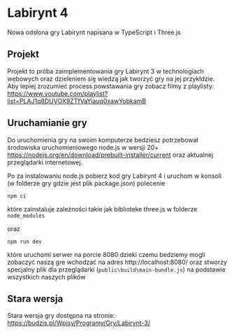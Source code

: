 # Labirynt 4

Nowa odsłona gry Labirynt napisana w TypeScript i Three.js

## Projekt

Projekt to próba zaimplementowania gry Labirynt 3 w technologiach webowych oraz dzieleniem się wiedzą jak tworzyć gry na jej przykłdzie. Aby lepiej zrozumieć process powstawania gry zobacz filmy z playlisty: https://www.youtube.com/playlist?list=PLAJ1q8DUVOX9ZTfVaYiauq0xawYobkamB


## Uruchamianie gry

Do uruchomienia gry na swoim komputerze bedziesz potrzebował środowiska uruchomieniowego node.js w wersji 20+ https://nodejs.org/en/download/prebuilt-installer/current oraz aktualnej przeglądarki internetowej.

Po za instalowaniu node.js pobierz kod gry Labirynt 4 i uruchom w konsoli (w folderze gry gdzie jest plik package.json) polecenie

```
npm ci
```

które zainstaluje zależności takie jak biblioteke three.js w folderze `node_modules`

oraz
```
npm run dev
```

które uruchomi serwer na porcie 8080 dzieki czemu bedziemy mogli zobaczyć naszą gre wchodzać na adres http://localhost:8080/ oraz stworzy specjalny plik dla przeglądarki (`public\build\main-bundle.js`) na podstawie wszystkich naszych plików


## Stara wersja


Stara wersja gry dostępna na stronie: https://budzis.pl/Wpisy/Programy/Gry/Labirynt-3/
